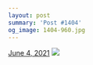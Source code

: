 ```yaml
---
layout: post
summary: 'Post #1404'
og_image: 1404-960.jpg
---
```


<p>
  <time>
    <a href="/1404">June 4, 2021</a>
  </time>
  <a href="/1404">
    <img src="{{ site.assets_url }}/1404-480.jpg" srcset="{{ site.assets_url }}/1404-240.jpg 240w, {{ site.assets_url }}/1404-480.jpg 480w, {{ site.assets_url }}/1404-720.jpg 720w, {{ site.assets_url }}/1404-960.jpg 960w" sizes="(min-width: 700px) 50vw, calc(100vw - 2rem)" />
  </a>
</p>
